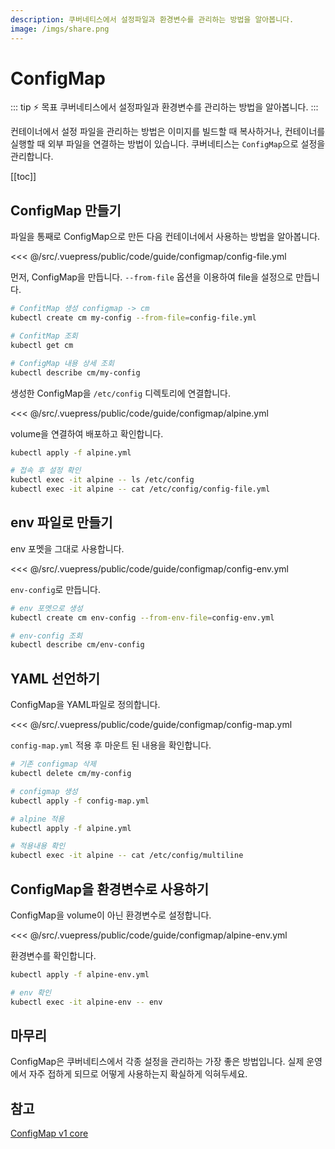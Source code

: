 ```yaml
---
description: 쿠버네티스에서 설정파일과 환경변수를 관리하는 방법을 알아봅니다.
image: /imgs/share.png
---
```


# ConfigMap

::: tip ⚡️ 목표
쿠버네티스에서 설정파일과 환경변수를 관리하는 방법을 알아봅니다.
:::

컨테이너에서 설정 파일을 관리하는 방법은 이미지를 빌드할 때 복사하거나, 컨테이너를 실행할 때 외부 파일을 연결하는 방법이 있습니다. 쿠버네티스는 `ConfigMap`으로 설정을 관리합니다.

[[toc]]

## ConfigMap 만들기

파일을 통째로 ConfigMap으로 만든 다음 컨테이너에서 사용하는 방법을 알아봅니다.

<<< @/src/.vuepress/public/code/guide/configmap/config-file.yml
<code-link link="guide/configmap/config-file.yml"/>

먼저, ConfigMap을 만듭니다. `--from-file` 옵션을 이용하여 file을 설정으로 만듭니다.

```sh
# ConfitMap 생성 configmap -> cm
kubectl create cm my-config --from-file=config-file.yml

# ConfitMap 조회
kubectl get cm

# ConfigMap 내용 상세 조회
kubectl describe cm/my-config
```

생성한 ConfigMap을 `/etc/config` 디렉토리에 연결합니다.

<<< @/src/.vuepress/public/code/guide/configmap/alpine.yml
<code-link link="guide/configmap/alpine.yml"/>

volume을 연결하여 배포하고 확인합니다.

```sh
kubectl apply -f alpine.yml

# 접속 후 설정 확인
kubectl exec -it alpine -- ls /etc/config
kubectl exec -it alpine -- cat /etc/config/config-file.yml
```

## env 파일로 만들기

env 포멧을 그대로 사용합니다.

<<< @/src/.vuepress/public/code/guide/configmap/config-env.yml
<code-link link="guide/configmap/config-env.yml"/>

`env-config`로 만듭니다.

```sh
# env 포멧으로 생성
kubectl create cm env-config --from-env-file=config-env.yml

# env-config 조회
kubectl describe cm/env-config
```

## YAML 선언하기

ConfigMap을 YAML파일로 정의합니다.

<<< @/src/.vuepress/public/code/guide/configmap/config-map.yml
<code-link link="guide/configmap/config-map.yml"/>

`config-map.yml` 적용 후 마운트 된 내용을 확인합니다.

```sh
# 기존 configmap 삭제
kubectl delete cm/my-config

# configmap 생성
kubectl apply -f config-map.yml

# alpine 적용
kubectl apply -f alpine.yml

# 적용내용 확인
kubectl exec -it alpine -- cat /etc/config/multiline
```

## ConfigMap을 환경변수로 사용하기

ConfigMap을 volume이 아닌 환경변수로 설정합니다.

<<< @/src/.vuepress/public/code/guide/configmap/alpine-env.yml
<code-link link="guide/configmap/alpine-env.yml"/>

환경변수를 확인합니다.

```sh
kubectl apply -f alpine-env.yml

# env 확인
kubectl exec -it alpine-env -- env
```

## 마무리

ConfigMap은 쿠버네티스에서 각종 설정을 관리하는 가장 좋은 방법입니다. 실제 운영에서 자주 접하게 되므로 어떻게 사용하는지 확실하게 익혀두세요.

## 참고

[ConfigMap v1 core](https://kubernetes.io/docs/reference/generated/kubernetes-api/v1.23/#configmap-v1-core)
